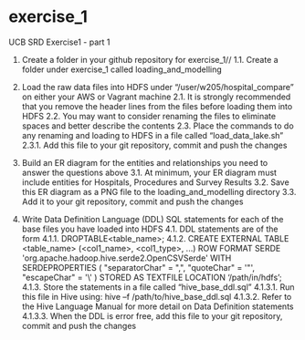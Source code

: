 # exercise_1
UCB SRD Exercise1 - part 1

1. Create a folder in your github repository for exercise_1//
  1.1. Create a folder under exercise_1 called loading_and_modelling

2. Load the raw data files into HDFS under “/user/w205/hospital_compare” on either your AWS or Vagrant machine
  2.1. It is strongly recommended that you remove the header lines from the files before loading them into HDFS
  2.2. You may want to consider renaming the files to eliminate spaces and better describe the contents
  2.3. Place the commands to do any renaming and loading to HDFS in a file called “load_data_lake.sh”
    2.3.1. Add this file to your git repository, commit and push the changes

3. Build an ER diagram for the entities and relationships you need to answer the questions above
  3.1. At minimum, your ER diagram must include entities for Hospitals, Procedures and Survey Results
  3.2. Save this ER diagram as a PNG file to the loading_and_modelling directory
  3.3. Add it to your git repository, commit and push the changes

4. Write Data Definition Language (DDL) SQL statements for each of the base files you have loaded into HDFS
  4.1. DDL statements are of the form
    4.1.1. DROPTABLE<table_name>;
    4.1.2. CREATE EXTERNAL TABLE <table_name> (<col1_name>, <col1_type>, ...)
            ROW FORMAT SERDE 'org.apache.hadoop.hive.serde2.OpenCSVSerde' 
            WITH SERDEPROPERTIES (
            "separatorChar" = ",", 
            "quoteChar" = '"',
            "escapeChar" = '\\' 
            )
            STORED AS TEXTFILE
            LOCATION ‘/path/in/hdfs’;
    4.1.3. Store the statements in a file called “hive_base_ddl.sql”
      4.1.3.1. Run this file in Hive using: hive –f /path/to/hive_base_ddl.sql
      4.1.3.2. Refer to the Hive Language Manual for more detail on Data Definition statements
      4.1.3.3. When the DDL is error free, add this file to your git repository, commit and push the changes
